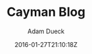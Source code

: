 ---
title: "Cayman Blog"
github: https://github.com/adueck/cayman-blog
demo: https://adueck.github.io/cayman-blog/
author: Adam Dueck

ssg:
  - Jekyll
cms:
  - No Cms
date: 2016-01-27T21:10:18Z
github_branch: master
---